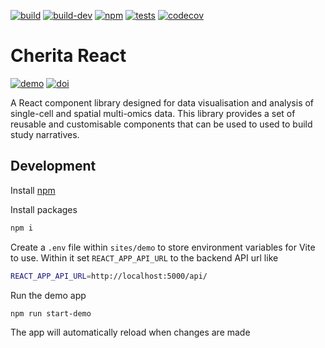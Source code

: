 [![build](https://github.com/haniffalab/cherita-react/actions/workflows/npm-publish.yml/badge.svg)](https://github.com/haniffalab/cherita-react/actions/workflows/npm-publish.yml)
[![build-dev](https://github.com/haniffalab/cherita-react/actions/workflows/npm-publish-dev.yml/badge.svg)](https://github.com/haniffalab/cherita-react/actions/workflows/npm-publish-dev.yml)
[![npm](https://img.shields.io/npm/v/@haniffalab/cherita-react)](https://www.npmjs.com/package/@haniffalab/cherita-react)
[![tests](https://github.com/haniffalab/cherita-react/actions/workflows/tests.yml/badge.svg)](https://github.com/haniffalab/cherita-react/actions/workflows/tests.yml)
[![codecov](https://codecov.io/gh/haniffalab/cherita-react/graph/badge.svg?token=8RLSQP1FFB)](https://codecov.io/gh/haniffalab/cherita-react)

# Cherita React

[![demo](https://img.shields.io/badge/Demo-view-blue)](https://default-dot-haniffa-lab.nw.r.appspot.com/)
[![doi](https://zenodo.org/badge/DOI/10.5281/zenodo.14244809.svg)](https://doi.org/10.5281/zenodo.14244809)

A React component library designed for data visualisation and analysis of single-cell and spatial multi-omics data. This library provides a set of reusable and customisable components that can be used to used to build study narratives.

## Development

Install [npm](https://docs.npmjs.com/downloading-and-installing-node-js-and-npm)

Install packages

```sh
npm i
```

Create a `.env` file within `sites/demo` to store environment variables for Vite to use. Within it set `REACT_APP_API_URL` to the backend API url like

```sh
REACT_APP_API_URL=http://localhost:5000/api/
```

Run the demo app

```sh
npm run start-demo
```

The app will automatically reload when changes are made
